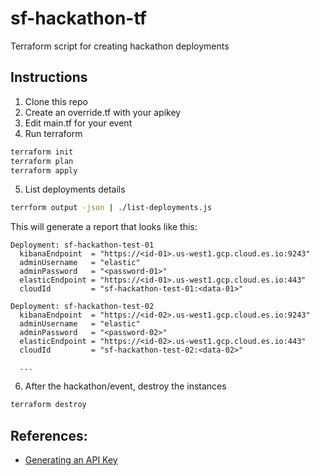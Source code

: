 # sf-hackathon-tf

Terraform script for creating hackathon deployments

## Instructions

1. Clone this repo
2. Create an override.tf with your apikey
3. Edit main.tf for your event
4. Run terraform

```bash
terraform init
terraform plan
terraform apply
```

5. List deployments details

```bash
terrform output -json | ./list-deployments.js
```

This will generate a report that looks like this:

```
Deployment: sf-hackathon-test-01
  kibanaEndpoint  = "https://<id-01>.us-west1.gcp.cloud.es.io:9243"
  adminUsername   = "elastic"
  adminPassword   = "<password-01>"
  elasticEndpoint = "https://<id-01>.us-west1.gcp.cloud.es.io:443"
  cloudId         = "sf-hackathon-test-01:<data-01>"

Deployment: sf-hackathon-test-02
  kibanaEndpoint  = "https://<id-02>.us-west1.gcp.cloud.es.io:9243"
  adminUsername   = "elastic"
  adminPassword   = "<password-02>"
  elasticEndpoint = "https://<id-02>.us-west1.gcp.cloud.es.io:443"
  cloudId         = "sf-hackathon-test-02:<data-02>"

  ...
```

6. After the hackathon/event, destroy the instances

```bash
terraform destroy
```

## References:

* [Generating an API Key](https://registry.terraform.io/providers/elastic/ec/latest/docs#api-key-authentication-recommended)
